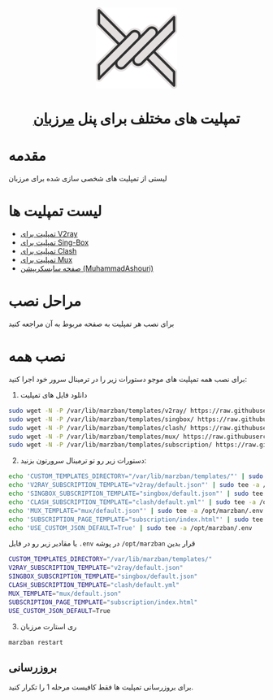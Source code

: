 <p align="center">
  <a href="https://github.com/oXIIIo/marzban-template/" target="_blank" rel="noopener noreferrer">
    <picture>
      <source media="(prefers-color-scheme: dark)" srcset="https://raw.githubusercontent.com/Gozargah/Marzban-docs/master/screenshots/logo-dark.png">
      <img width="160" height="160" src="https://raw.githubusercontent.com/Gozargah/Marzban-docs/master/screenshots/logo-dark.png">
    </picture>
  </a>
</p>
<h1 align="center"/>تمپلیت های مختلف برای پنل  <a href="https://github.com/Gozargah/Marzban">مرزبان</a></h1>

# مقدمه
لیستی از تمپلیت های شخصی سازی شده برای مرزبان

# لیست تمپلیت ها
- [تمپلیت برای V2ray](https://github.com/mdjvd/marzban-template/tree/master/v2ray)
- [تمپلیت برای Sing-Box](https://github.com/mdjvd/marzban-template/tree/master/singbox)
- [تمپلیت برای Clash](https://github.com/mdjvd/marzban-template/tree/master/clash)
- [تمپلیت برای Mux](https://github.com/mdjvd/marzban-template/tree/master/mux)
- [صفحه سابسکریپشن (MuhammadAshouri)](https://github.com/mdjvd/marzban-template/tree/master/subscription)


# مراحل نصب
برای نصب هر تمپلیت به صفحه مربوط به آن مراجعه کنید

# نصب همه
برای نصب همه تمپلیت های موجو دستورات زیر را در ترمینال سرور خود اجرا کنید:
1. دانلود فایل های تمپلیت
```sh
sudo wget -N -P /var/lib/marzban/templates/v2ray/ https://raw.githubusercontent.com/mdjvd/marzban-template/master/v2ray/default.json
sudo wget -N -P /var/lib/marzban/templates/singbox/ https://raw.githubusercontent.com/mdjvd/marzban-template/master/singbox/default.json
sudo wget -N -P /var/lib/marzban/templates/clash/ https://raw.githubusercontent.com/mdjvd/marzban-template/master/clash/default.yml
sudo wget -N -P /var/lib/marzban/templates/mux/ https://raw.githubusercontent.com/mdjvd/marzban-template/master/mux/default.json
sudo wget -N -P /var/lib/marzban/templates/subscription/ https://raw.githubusercontent.com/mdjvd/marzban-template/master/subscription/index.html

```
2. دستورات زیر رو تو ترمینال سرورتون بزنید:
```sh
echo 'CUSTOM_TEMPLATES_DIRECTORY="/var/lib/marzban/templates/"' | sudo tee -a /opt/marzban/.env
echo 'V2RAY_SUBSCRIPTION_TEMPLATE="v2ray/default.json"' | sudo tee -a /opt/marzban/.env
echo 'SINGBOX_SUBSCRIPTION_TEMPLATE="singbox/default.json"' | sudo tee -a /opt/marzban/.env
echo 'CLASH_SUBSCRIPTION_TEMPLATE="clash/default.yml"' | sudo tee -a /opt/marzban/.env
echo 'MUX_TEMPLATE="mux/default.json"' | sudo tee -a /opt/marzban/.env
echo 'SUBSCRIPTION_PAGE_TEMPLATE="subscription/index.html"' | sudo tee -a /opt/marzban/.env
echo 'USE_CUSTOM_JSON_DEFAULT=True' | sudo tee -a /opt/marzban/.env
```
یا مقادیر زیر رو در فایل `.env` در پوشه `/opt/marzban` قرار بدین
```sh
CUSTOM_TEMPLATES_DIRECTORY="/var/lib/marzban/templates/"
V2RAY_SUBSCRIPTION_TEMPLATE="v2ray/default.json"
SINGBOX_SUBSCRIPTION_TEMPLATE="singbox/default.json"
CLASH_SUBSCRIPTION_TEMPLATE="clash/default.yml"
MUX_TEMPLATE="mux/default.json"
SUBSCRIPTION_PAGE_TEMPLATE="subscription/index.html"
USE_CUSTOM_JSON_DEFAULT=True
```

3. ری استارت مرزبان
```sh
marzban restart
```

## بروزرسانی
برای بروزرسانی تمپلیت ها فقط کافیست مرحله 1 را تکرار کنید.
